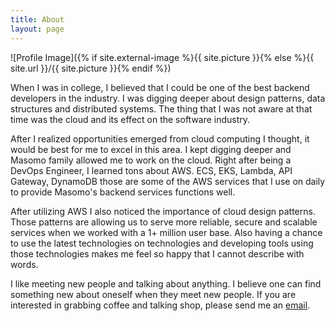 ```yaml
---
title: About
layout: page
---
```


![Profile Image]({% if site.external-image %}{{ site.picture }}{% else %}{{ site.url }}/{{ site.picture }}{% endif %})

When I was in college, I believed that I could be one of the best backend developers in the industry. I was digging deeper about design patterns, data structures and distributed systems. The thing that I was not aware at that time was the cloud and its effect on the software industry.

After I realized opportunities emerged from cloud computing I thought, it would be best for me to excel in this area. I kept digging deeper and Masomo family allowed me to work on the cloud. Right after being a DevOps Engineer, I learned tons about AWS. ECS, EKS, Lambda, API Gateway, DynamoDB those are some of the AWS services that I use on daily to provide Masomo's backend services functions well. 

After utilizing AWS I also noticed the importance of cloud design patterns. Those patterns are allowing us to serve more reliable, secure and scalable services when we worked with a 1+ million user base. Also having a chance to use the latest technologies on technologies and developing tools using those technologies makes me feel so happy that I cannot describe with words.

I like meeting new people and talking about anything. I believe one can find something new about oneself when they meet new people. If you are interested in grabbing coffee and talking shop, please send me an [email](mailto:doganntaylan@gmail.com).
